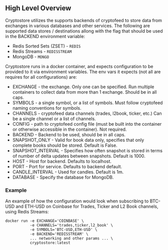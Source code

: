 ## High Level Overview


Cryptostore utilizes the supports backends of cryptofeed to store data from exchanges in various databases and other services. The following are supported data stores / destinations allong with the flag that should be used in the BACKEND environment variable:

* Redis Sorted Sets (ZSET) - `REDIS`
* Redis Streams - `REDISSTREAM`
* MongoDB - `MONGO`

Cryptostore runs in a docker container, and expects configuration to be provided to it via environment variables. The env vars it expects (not all are requires for all configurations) are:

* EXCHANGE - the exchange. Only one can be specified. Run multiple containers to collect data from more than 1 exchange. Should be in all caps.
* SYMBOLS - a single symbol, or a list of symbols. Must follow cryptofeed naming conventions for symbols.
* CHANNELS - cryptofeed data channels (trades, l2book, ticker, etc.) Can be a single channel or a list of channels.
* CONFIG - path to cryptofeed config file (must be built into the container or otherwise accessible in the container). Not required. 
* BACKEND - Backend to be used, should be in all caps. 
* SNAPSHOT_ONLY - Valid for book data only, specifies that only complete books should be stored. Default is False.
* SNAPSHOT_INTERVAL - Specifies how often snapshot is stored in terms of number of delta updates between snapshots. Default is 1000.
* HOST - Host for backend. Defaults to localhost.
* PORT - Port for service. Defaults to backend default.
* CANDLE_INTERVAL - Used for candles. Default is 1m.
* DATABASE - Specify the database for MongoDB.


### Example

An example of how the configuration would look when subscribing to BTC-USD and ETH-USD on Coinbase for Trades, Ticker and L2 Book channels, using Redis Streams:

```
docker run -e EXCHANGE='COINBASE' \
           -e CHANNELS='trades,ticker,l2_book' \
           -e SYMBOLS='BTC-USD,ETH-USD' \
           -e BACKEND='REDISSTREAM' \
           ... networking and other params ... \
           cryptostore:latest
```
